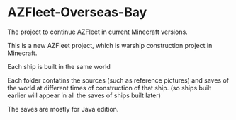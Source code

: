# AZFleet-Overseas-Bay
The project to continue AZFleet in current Minecraft versions.


This is a new AZFleet project, which is warship construction project in Minecraft.

Each ship is built in the same world

Each folder contatins the sources (such as reference pictures) and saves of the world at different
times of construction of that ship. (so ships built earlier will appear in all the saves of ships built later)

The saves are mostly for Java edition.
